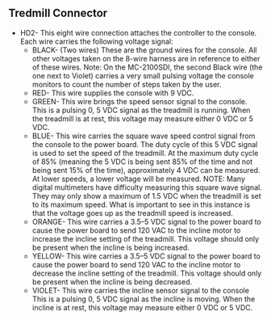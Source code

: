 ## Tredmill Connector
* HD2- This eight wire connection attaches the controller to the console. Each wire carries the following voltage signal: 
  * BLACK- (Two wires) These are the ground wires for the console. All other voltages taken on the 8-wire harness are in reference to either of these wires. Note: On the MC-2100SDI, the second Black wire (the one next to Violet) carries a very small pulsing voltage the console monitors to count the number of steps taken by the user. 
  * RED- This wire supplies the console with 9 VDC. 
  * GREEN- This wire brings the speed sensor signal to the console. This is a pulsing 0, 5 VDC signal as the treadmill is running. When the treadmill is at rest, this voltage may measure either 0 VDC or 5 VDC. 
  * BLUE- This wire carries the square wave speed control signal from the console to the power board. The duty cycle of this 5 VDC signal is used to set the speed of the treadmill. At the maximum duty cycle of 85% (meaning the 5 VDC is being sent 85% of the time and not being sent 15% of the time), approximately 4 VDC can be measured. At lower speeds, a lower voltage will be measured. NOTE: Many digital multimeters have difficulty measuring this square wave signal. They may only show a maximum of 1.5 VDC when the treadmill is set to its maximum speed. What is important to see in this instance is that the voltage goes up as the treadmill speed is increased.
  * ORANGE- This wire carries a 3.5–5 VDC signal to the power board to cause the power board to send 120 VAC to the incline motor to increase the incline setting of the treadmill. This voltage should only be present when the incline is being increased. 
  * YELLOW- This wire carries a 3.5–5 VDC signal to the power board to cause the power board to send 120 VAC to the incline motor to decrease the incline setting of the treadmill. This voltage should only be present when the incline is being decreased. 
  * VIOLET- This wire carries the incline sensor signal to the console This is a pulsing 0, 5 VDC signal as the incline is moving. When the incline is at rest, this voltage may measure either 0 VDC or 5 VDC.

 